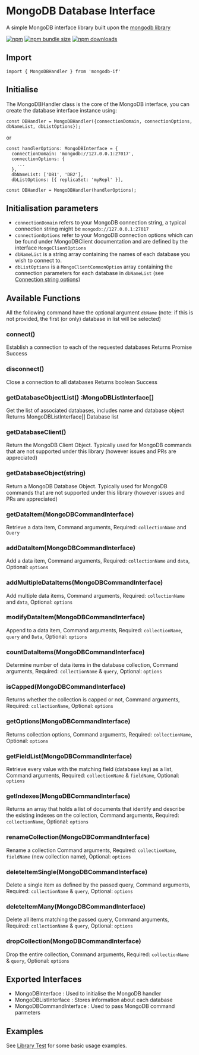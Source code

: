 # MongoDB Database Interface

A simple MongoDB interface library built upon the [mongodb library](https://www.npmjs.com/package/mongodb)

[![npm](https://img.shields.io/npm/v/mongodb-if?color=red)](https://www.npmjs.com/package/mongodb-if)
[![npm bundle size](https://img.shields.io/bundlephobia/min/mongodb-if)](https://www.npmjs.com/package/mongodb-if)
[![npm downloads](https://img.shields.io/npm/dt/mongodb-if?color=blue)](https://www.npmjs.com/package/mongodb-if)

## Import

    import { MongoDBHandler } from 'mongodb-if'

## Initialise

The MongoDBHandler class is the core of the MongoDB interface, you can create the database interface instance using:

    const DBHandler = MongoDBHandler({connectionDomain, connectionOptions, dbNameList, dbListOptions});

or

    const handlerOptions: MongoDBInterface = {
      connectionDomain: 'mongodb://127.0.0.1:27017',
      connectionOptions: {
        ...
      },
      dbNameList: ['DB1', 'DB2'],
      dbListOptions: [{ replicaSet: 'myRepl' }],

    const DBHandler = MongoDBHandler(handlerOptions);

## Initialisation parameters

- `connectionDomain` refers to your MongoDB connection string, a typical connection string might be `mongodb://127.0.0.1:27017`
- `connectionOptions` refer to your MongoDB connection options which can be found under MongoDBClient documentation and are defined by the interface `MongoClientOptions`
- `dbNameList` is a string array containing the names of each database you wish to connect to.
- `dbListOptions` is a `MongoClientCommonOption` array containing the connection parameters for each database in `dbNameList` (see [Connection string options](https://docs.mongodb.com/manual/reference/connection-string/#std-label-connections-connection-options))

## Available Functions

All the following command have the optional argument `dbName` (note: if this is not provided, the first (or only) database in list will be selected)

### connect()

Establish a connection to each of the requested databases
Returns Promise<boolean> Success

### disconnect()

Close a connection to all databases
Returns boolean Success

### getDatabaseObjectList() :MongoDBListInterface[]

Get the list of associated databases, includes name and database object
Returns MongoDBListInterface[] Database list

### getDatabaseClient()

Return the MongoDB Client Object. Typically used for MongoDB commands that are not supported under this library (however issues and PRs are appreciated)

### getDatabaseObject(string)

Return a MongoDB Database Object. Typically used for MongoDB commands that are not supported under this library (however issues and PRs are appreciated)

### getDataItem(MongoDBCommandInterface)

Retrieve a data item, Command arguments, Required: `collectionName` and `Query`

### addDataItem(MongoDBCommandInterface)

Add a data item, Command arguments, Required: `collectionName` and `data`, Optional: `options`

### addMultipleDataItems(MongoDBCommandInterface)

Add multiple data items, Command arguments, Required: `collectionName` and `data`, Optional: `options`

### modifyDataItem(MongoDBCommandInterface)

Append to a data item, Command arguments, Required: `collectionName`, `query` and `Data`, Optional: `options`

### countDataItems(MongoDBCommandInterface)

Determine number of data items in the database collection, Command arguments, Required: `collectionName` & `query`, Optional: `options`

### isCapped(MongoDBCommandInterface)

Returns whether the collection is capped or not, Command arguments, Required: `collectionName`, Optional: `options`

### getOptions(MongoDBCommandInterface)

Returns collection options, Command arguments, Required: `collectionName`, Optional: `options`

### getFieldList(MongoDBCommandInterface)

Retrieve every value with the matching field (database key) as a list, Command arguments, Required: `collectionName` & `fieldName`, Optional: `options`

### getIndexes(MongoDBCommandInterface)

Returns an array that holds a list of documents that identify and describe the existing indexes on the collection, Command arguments, Required: `collectionName`, Optional: `options`

### renameCollection(MongoDBCommandInterface)

Rename a collection Command arguments, Required: `collectionName`, `fieldName` (new collection name), Optional: `options`

### deleteItemSingle(MongoDBCommandInterface)

Delete a single item as defined by the passed query, Command arguments, Required: `collectionName` & `query`, Optional: `options`

### deleteItemMany(MongoDBCommandInterface)

Delete all items matching the passed query, Command arguments, Required: `collectionName` & `query`, Optional: `options`

### dropCollection(MongoDBCommandInterface)

Drop the entire collection, Command arguments, Required: `collectionName` & `query`, Optional: `options`

## Exported Interfaces

- MongoDBInterface : Used to initialise the MongoDB handler
- MongoDBListInterface : Stores information about each database
- MongoDBCommandInterface : Used to pass MongoDB command parmeters

## Examples

See [Library Test](https://github.com/aThornes/mongodb-if/tree/master/test) for some basic usage examples.
